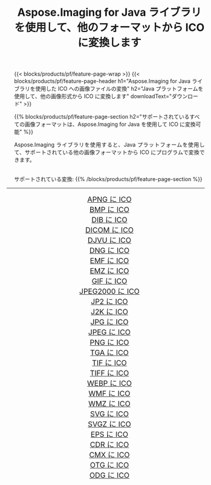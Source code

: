 ﻿---
title: Aspose.Imaging for Java ライブラリを使用して、他のフォーマットから ICO に変換します 
weight: 3920
url: /ja/java/conversion/to/ico 
lang: ja
langdirlevel: 2
locales: zh-hans,ja,it,ru,de,es,fr,nl,id,lt,pl,pt,vi,tr,ko,zh-hant,ar,hi,th,sv,cs,uk,he
description: Aspose.Imaging を使用すると、Java を使用して他のフォーマットから ICO に変換できます。
---

{{< blocks/products/pf/feature-page-wrap >}}
{{< blocks/products/pf/feature-page-header h1="Aspose.Imaging for Java ライブラリを使用した ICO への画像ファイルの変換" h2="Java プラットフォームを使用して、他の画像形式から ICO に変換します" downloadText="ダウンロード" >}}


{{% blocks/products/pf/feature-page-section  h2="サポートされているすべての画像フォーマットは、Aspose.Imaging for Java を使用して ICO に変換可能" %}}
<p align=justify>Aspose.Imaging ライブラリを使用すると、Java プラットフォームを使用して、サポートされている他の画像フォーマットから ICO にプログラムで変換できます。</p>
<br/>
サポートされている変換:
{{% /blocks/products/pf/feature-page-section %}}
<div class="container-fluid productfamilypage bg-gray">
    <div class="convertypes bg-gray agp-content section">
        <div class="container">
		<hr style="margin-left:-20px;"/>
		<div class="row other-converters" style="gap: 10px;font-size: 19px;text-align:center;">
		    <div class='col-md-2 other-converter remove-lp remove-rp'><a href="/imaging/ja/java/conversion/apng-to-ico" style="padding:15px;">APNG に ICO</a></div>
<div class='col-md-2 other-converter remove-lp remove-rp'><a href="/imaging/ja/java/conversion/bmp-to-ico" style="padding:15px;">BMP に ICO</a></div>
<div class='col-md-2 other-converter remove-lp remove-rp'><a href="/imaging/ja/java/conversion/dib-to-ico" style="padding:15px;">DIB に ICO</a></div>
<div class='col-md-2 other-converter remove-lp remove-rp'><a href="/imaging/ja/java/conversion/dicom-to-ico" style="padding:15px;">DICOM に ICO</a></div>
<div class='col-md-2 other-converter remove-lp remove-rp'><a href="/imaging/ja/java/conversion/djvu-to-ico" style="padding:15px;">DJVU に ICO</a></div>
<div class='col-md-2 other-converter remove-lp remove-rp'><a href="/imaging/ja/java/conversion/dng-to-ico" style="padding:15px;">DNG に ICO</a></div>
<div class='col-md-2 other-converter remove-lp remove-rp'><a href="/imaging/ja/java/conversion/emf-to-ico" style="padding:15px;">EMF に ICO</a></div>
<div class='col-md-2 other-converter remove-lp remove-rp'><a href="/imaging/ja/java/conversion/emz-to-ico" style="padding:15px;">EMZ に ICO</a></div>
<div class='col-md-2 other-converter remove-lp remove-rp'><a href="/imaging/ja/java/conversion/gif-to-ico" style="padding:15px;">GIF に ICO</a></div>
<div class='col-md-2 other-converter remove-lp remove-rp'><a href="/imaging/ja/java/conversion/jpeg2000-to-ico" style="padding:15px;">JPEG2000 に ICO</a></div>
<div class='col-md-2 other-converter remove-lp remove-rp'><a href="/imaging/ja/java/conversion/jp2-to-ico" style="padding:15px;">JP2 に ICO</a></div>
<div class='col-md-2 other-converter remove-lp remove-rp'><a href="/imaging/ja/java/conversion/j2k-to-ico" style="padding:15px;">J2K に ICO</a></div>
<div class='col-md-2 other-converter remove-lp remove-rp'><a href="/imaging/ja/java/conversion/jpg-to-ico" style="padding:15px;">JPG に ICO</a></div>
<div class='col-md-2 other-converter remove-lp remove-rp'><a href="/imaging/ja/java/conversion/jpeg-to-ico" style="padding:15px;">JPEG に ICO</a></div>
<div class='col-md-2 other-converter remove-lp remove-rp'><a href="/imaging/ja/java/conversion/png-to-ico" style="padding:15px;">PNG に ICO</a></div>
<div class='col-md-2 other-converter remove-lp remove-rp'><a href="/imaging/ja/java/conversion/tga-to-ico" style="padding:15px;">TGA に ICO</a></div>
<div class='col-md-2 other-converter remove-lp remove-rp'><a href="/imaging/ja/java/conversion/tif-to-ico" style="padding:15px;">TIF に ICO</a></div>
<div class='col-md-2 other-converter remove-lp remove-rp'><a href="/imaging/ja/java/conversion/tiff-to-ico" style="padding:15px;">TIFF に ICO</a></div>
<div class='col-md-2 other-converter remove-lp remove-rp'><a href="/imaging/ja/java/conversion/webp-to-ico" style="padding:15px;">WEBP に ICO</a></div>
<div class='col-md-2 other-converter remove-lp remove-rp'><a href="/imaging/ja/java/conversion/wmf-to-ico" style="padding:15px;">WMF に ICO</a></div>
<div class='col-md-2 other-converter remove-lp remove-rp'><a href="/imaging/ja/java/conversion/wmz-to-ico" style="padding:15px;">WMZ に ICO</a></div>
<div class='col-md-2 other-converter remove-lp remove-rp'><a href="/imaging/ja/java/conversion/svg-to-ico" style="padding:15px;">SVG に ICO</a></div>
<div class='col-md-2 other-converter remove-lp remove-rp'><a href="/imaging/ja/java/conversion/svgz-to-ico" style="padding:15px;">SVGZ に ICO</a></div>
<div class='col-md-2 other-converter remove-lp remove-rp'><a href="/imaging/ja/java/conversion/eps-to-ico" style="padding:15px;">EPS に ICO</a></div>
<div class='col-md-2 other-converter remove-lp remove-rp'><a href="/imaging/ja/java/conversion/cdr-to-ico" style="padding:15px;">CDR に ICO</a></div>
<div class='col-md-2 other-converter remove-lp remove-rp'><a href="/imaging/ja/java/conversion/cmx-to-ico" style="padding:15px;">CMX に ICO</a></div>
<div class='col-md-2 other-converter remove-lp remove-rp'><a href="/imaging/ja/java/conversion/otg-to-ico" style="padding:15px;">OTG に ICO</a></div>
<div class='col-md-2 other-converter remove-lp remove-rp'><a href="/imaging/ja/java/conversion/odg-to-ico" style="padding:15px;">ODG に ICO</a></div>
                </div>
        </div>
    </div>
</div>
<br/>

